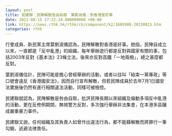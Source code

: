 ```yaml
---
layout: post
title: 民建聯：民陣解散咎由自取　葉劉淑儀：對香港是好事
date: 2021-08-15 17:22:24.000000000 +08:00
link: https://news.rthk.hk/rthk/ch/component/k2/1605980-20210815.htm
categories: rthk
---
```


行會成員、新民黨主席葉劉淑儀認為，民陣解散對香港是好事。她指，民陣自成立以來，一直都是「反中亂港」的組織，每年舉辦遊行都是反對與國家有關的事，包括2003年反對《基本法》23條立法，後來亦反對高鐵「一地兩檢」，總之甚麼都反對。

葉劉淑儀估計，民陣可能是擔心曾經舉辦的活動，或者以往叫「結束一黨專政」等口號會違反《香港國安法》，因而自行宣布解散，但若民陣成員於去年7月1日國安法實施後仍然有進行相關違法活動，同樣可被檢控。

民建聯就認為，民陣解散是咎由自取，批評民陣長期以來組織及煽動多項反中亂港的活動，更在反修例期間，無視警方反對，多次強行舉辦非法集會，在本港多區釀成嚴重暴力事件。

民建聯又說，任何組織及其負責人如曾作出違法行為，都不能藉解散而將罪行一筆勾銷，逃避法律責任。
